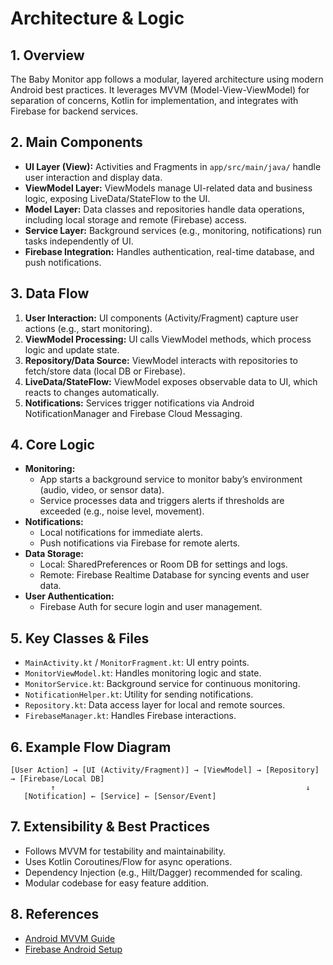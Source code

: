 # Architecture & Logic

## 1. Overview
The Baby Monitor app follows a modular, layered architecture using modern Android best practices. It leverages MVVM (Model-View-ViewModel) for separation of concerns, Kotlin for implementation, and integrates with Firebase for backend services.

## 2. Main Components
- **UI Layer (View):** Activities and Fragments in `app/src/main/java/` handle user interaction and display data.
- **ViewModel Layer:** ViewModels manage UI-related data and business logic, exposing LiveData/StateFlow to the UI.
- **Model Layer:** Data classes and repositories handle data operations, including local storage and remote (Firebase) access.
- **Service Layer:** Background services (e.g., monitoring, notifications) run tasks independently of UI.
- **Firebase Integration:** Handles authentication, real-time database, and push notifications.

## 3. Data Flow
1. **User Interaction:** UI components (Activity/Fragment) capture user actions (e.g., start monitoring).
2. **ViewModel Processing:** UI calls ViewModel methods, which process logic and update state.
3. **Repository/Data Source:** ViewModel interacts with repositories to fetch/store data (local DB or Firebase).
4. **LiveData/StateFlow:** ViewModel exposes observable data to UI, which reacts to changes automatically.
5. **Notifications:** Services trigger notifications via Android NotificationManager and Firebase Cloud Messaging.

## 4. Core Logic
- **Monitoring:**
    - App starts a background service to monitor baby’s environment (audio, video, or sensor data).
    - Service processes data and triggers alerts if thresholds are exceeded (e.g., noise level, movement).
- **Notifications:**
    - Local notifications for immediate alerts.
    - Push notifications via Firebase for remote alerts.
- **Data Storage:**
    - Local: SharedPreferences or Room DB for settings and logs.
    - Remote: Firebase Realtime Database for syncing events and user data.
- **User Authentication:**
    - Firebase Auth for secure login and user management.

## 5. Key Classes & Files
- `MainActivity.kt` / `MonitorFragment.kt`: UI entry points.
- `MonitorViewModel.kt`: Handles monitoring logic and state.
- `MonitorService.kt`: Background service for continuous monitoring.
- `NotificationHelper.kt`: Utility for sending notifications.
- `Repository.kt`: Data access layer for local and remote sources.
- `FirebaseManager.kt`: Handles Firebase interactions.

## 6. Example Flow Diagram
```
[User Action] → [UI (Activity/Fragment)] → [ViewModel] → [Repository] → [Firebase/Local DB]
         ↑                                                        ↓
   [Notification] ← [Service] ← [Sensor/Event]
```

## 7. Extensibility & Best Practices
- Follows MVVM for testability and maintainability.
- Uses Kotlin Coroutines/Flow for async operations.
- Dependency Injection (e.g., Hilt/Dagger) recommended for scaling.
- Modular codebase for easy feature addition.

## 8. References
- [Android MVVM Guide](https://developer.android.com/jetpack/guide)
- [Firebase Android Setup](https://firebase.google.com/docs/android/setup)

